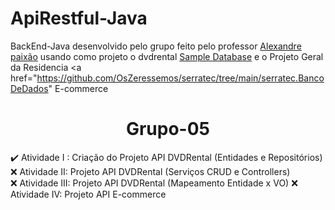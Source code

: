 # ApiRestful-Java
BackEnd-Java desenvolvido pelo grupo feito pelo professor <a href="https://github.com/aopaixao">Alexandre paixão</a> usando como projeto o dvdrental <a href="https://www.postgresqltutorial.com/postgresql-sample-database/">Sample Database</a> e o Projeto Geral da Residencia <a href="https://github.com/OsZeressemos/serratec/tree/main/serratec.BancoDeDados" E-commerce</a>
<h1 align="center">Grupo-05</h1>

✔️ Atividade I : Criação do Projeto API DVDRental (Entidades e Repositórios) <br>
❌ Atividade II: Projeto API DVDRental (Serviços CRUD e Controllers) <br>
❌ Atividade III: Projeto API DVDRental (Mapeamento Entidade x VO)
❌ Atividade IV: Projeto API E-commerce
